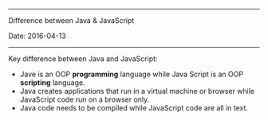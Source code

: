 -----------------------------------------------------
Difference between Java & JavaScript

Date: 2016-04-13

-----------------------------------------------------

Key difference between Java and JavaScript:

  * Jave is an OOP **programming** language while Java Script is an OOP **scripting** language.
  * Java creates applications that run in a virtual machine or browser while JavaScript code run on a browser only.
  * Java code needs to be compiled while JavaScript code are all in text.
